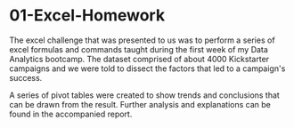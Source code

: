 # 01-Excel-Homework

The excel challenge that was presented to us was to perform a series of excel formulas and commands taught during the first week of my Data Analytics bootcamp. The dataset comprised of about 4000 Kickstarter campaigns and we were told to dissect the factors that led to a campaign's success.

A series of pivot tables were created to show trends and conclusions that can be drawn from the result. Further analysis and explanations can be found in the accompanied report.

